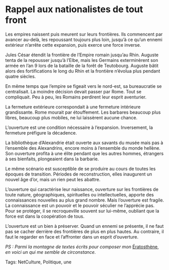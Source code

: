 # Rappel aux nationalistes de tout front

Les empires naissent puis meurent sur leurs frontières. Ils commencent par avancer au-delà, les repoussant toujours plus loin, jusqu’à ce qu’un ennemi extérieur n’arrête cette expansion, puis exerce une force inverse.<span id="more-34372"></span>

Jules César étendit la frontière de l’Empire romain jusqu’au Rhin. Auguste tenta de la repousser jusqu’à l’Elbe, mais les Germains exterminèrent son armée en l’an 9 lors de la bataille de la forêt de Teutobourg. Auguste bâtit alors des fortifications le long du Rhin et la frontière n’évolua plus pendant quatre siècles.

En même temps que l’empire se figeait vers le nord-est, sa bureaucratie se centralisait. La moindre décision devait passer par Rome. Tout se compliquait. Peu à peu, les Romains perdirent leur esprit aventurier.

La fermeture extérieure correspondait à une fermeture intérieure grandissante. Rome mourait par étouffement. Les barbares beaucoup plus libres, beaucoup plus mobiles, ne lui laissèrent aucune chance.

L’ouverture est une condition nécessaire à l’expansion. Inversement, la fermeture préfigure la décadence.

La bibliothèque d’Alexandrie était ouverte aux savants du musée mais pas à l’ensemble des Alexandrins, encore moins à l’ensemble du monde hellène. Son ouverture profita à une élite pendant que les autres hommes, étrangers à ses bienfaits, plongeaient dans la barbarie.

Le même scénario est susceptible de se produire au cours de toutes les époques de transition. Périodes de reconstruction, elles inaugurent un nouvel âge d’or, mais un rien peut les abattre.

L’ouverture qui caractérise leur naissance, ouverture sur les frontières de toute nature, géographiques, spirituelles ou intellectuelles, apporte des connaissances nouvelles au plus grand nombre. Mais l’ouverture est fragile. La connaissance est un pouvoir et le pouvoir séculier ne l’apprécie pas. Pour se protéger, il se recroqueville souvent sur lui-même, oubliant que la force est dans la coopération de tous.

L’ouverture est un bien à préserver. Quand un ennemi se présente, il ne faut pas se cacher derrière des frontières de plus en plus hautes. Au contraire, il faut le regarder en face et l’affronter dans un esprit d’ouverture.

*PS : Parmi la montagne de textes écrits pour composer mon* [Ératosthène](http://blog.tcrouzet.com/eratosthene/), *en voici un qui me semble de circonstance.*

Tags: NetCulture, Politique, une